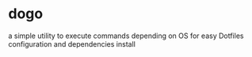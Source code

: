 # dogo
a simple utility to execute commands depending on OS for easy Dotfiles configuration and dependencies install
